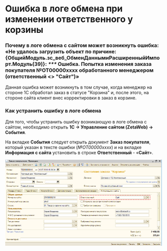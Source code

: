 # Ошибка в логе обмена при изменении ответственного у корзины

### Почему в логе обмена с сайтом может возникнуть ошибка: «Не удалось загрузить объект по причине: {ОбщийМодуль.зс\_веб\_ОбменДаннымиРасширенныйИмпорт.Модуль\(39\)}: _\*\*\*_ Ошибка. Попытка изменения заказа покупателя №ОТ00000хххх обработанного менеджером \(ответственный &lt;&gt; "Сайт"\)»

Данная ошибка может возникнуть в том случае, когда менеджер на стороне 1С обработал заказ в статусе "Корзина" и, после этого, на стороне сайта клиент внес корректировки в заказ в корзине.

### Как устранить ошибку в логе обмена

Для того, чтобы устранить ошибку возникающую в логе обмена с сайтом, необходимо открыть **1С → Управление сайтом \(ZetaWeb\) → События**. 

На вкладке **События** следует открыть документ **Заказ покупателя**, который указан в тексте ошибки \(_№ОТ00000xxxx_\) и на вкладке **Информация с сайта** установить в строке **Ответственный** - «**Сайт**».

![&#x423;&#x441;&#x442;&#x430;&#x43D;&#x43E;&#x432;&#x43A;&#x430; &#x43E;&#x442;&#x432;&#x435;&#x442;&#x441;&#x442;&#x432;&#x435;&#x43D;&#x43D;&#x43E;&#x433;&#x43E; &#x432; &#x434;&#x43E;&#x43A;&#x443;&#x43C;&#x435;&#x43D;&#x442;&#x435; &quot;&#x417;&#x430;&#x43A;&#x430;&#x437; &#x43F;&#x43E;&#x43A;&#x443;&#x43F;&#x430;&#x442;&#x435;&#x43B;&#x44F;&quot;](../.gitbook/assets/image-1%20%281%29.png)

